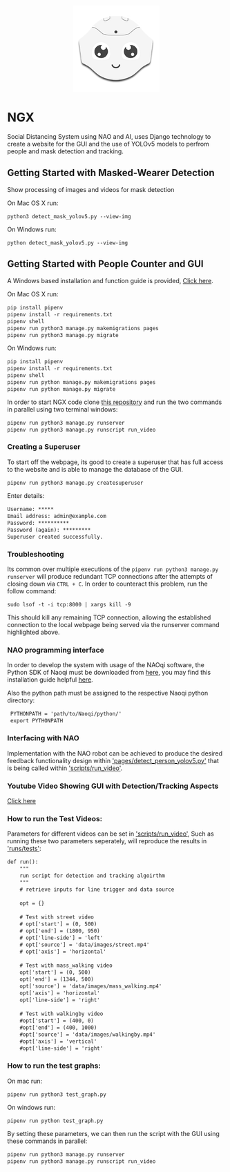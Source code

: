 <p align="center">
  <img width="200" height="200" src="https://github.com/moj124/NGX/blob/main/nao_head.png">
</p>

# NGX
Social Distancing System using NAO and AI, uses Django technology to create a website for the GUI and the use of YOLOv5 models to perfrom people and mask detection and tracking.

## Getting Started with Masked-Wearer Detection
Show processing of images and videos for mask detection

On Mac OS X run:
```
python3 detect_mask_yolov5.py --view-img
```

On Windows run:
```
python detect_mask_yolov5.py --view-img
```
## Getting Started with People Counter and GUI
A Windows based installation and function guide is provided, [Click here](https://youtu.be/RUkjI9g5vaw).



On Mac OS X run:
```
pip install pipenv
pipenv install -r requirements.txt
pipenv shell
pipenv run python3 manage.py makemigrations pages
pipenv run python3 manage.py migrate
```


On Windows run:
```
pip install pipenv
pipenv install -r requirements.txt
pipenv shell
pipenv run python manage.py makemigrations pages
pipenv run python manage.py migrate
```

In order to start NGX code clone [this repository](https://github.com/moj124/NGX) and run the two commands in parallel using two terminal windows: 
```
pipenv run python3 manage.py runserver
pipenv run python3 manage.py runscript run_video
```

### Creating a Superuser
To start off the webpage, its good to create a superuser that has full access to the website and is able to manage the database of the GUI. 
```
pipenv run python3 manage.py createsuperuser
```

Enter details:
```
Username: *****
Email address: admin@example.com
Password: **********
Password (again): *********
Superuser created successfully.
```
### Troubleshooting

Its common over multiple executions of the `pipenv run python3 manage.py runserver` will produce redundant TCP connections after the attempts of closing down via `CTRL + C`. In order to counteract this problem, run the follow command:

```
sudo lsof -t -i tcp:8000 | xargs kill -9 
```
This should kill any remaining TCP connection, allowing the established connection to the local webpage being served via the runserver command highlighted above.

### NAO programming interface
In order to develop the system with usage of the NAOqi software, the Python SDK of Naoqi must be downloaded from [here](https://www.softbankrobotics.com/emea/en/support/nao-6/downloads-softwares), you may find this installation guide helpful [here](https://developer.softbankrobotics.com/nao6/naoqi-developer-guide/sdks/python-sdk/python-sdk-installation-guide#python-install-guide).

Also the python path must be assigned to the respective Naoqi python directory:
```
 PYTHONPATH = 'path/to/Naoqi/python/'
 export PYTHONPATH
```

### Interfacing with NAO
Implementation with the NAO robot can be achieved to produce the desired feedback functionality design within ['pages/detect_person_yolov5.py'](https://github.com/moj124/NGX/blob/main/pages/detect_person_yolov5.py) that is being called within ['scripts/run_video'](https://github.com/moj124/NGX/tree/main/scripts).



### Youtube Video Showing GUI with Detection/Tracking Aspects

[Click here](https://youtu.be/RUkjI9g5vaw)


### How to run the Test Videos:
Parameters for different videos can be set in ['scripts/run_video'](https://github.com/moj124/NGX/tree/main/scripts), Such as running these two parameters seperately, will reproduce the results in ['runs/tests'](https://github.com/moj124/NGX/tree/main/runs/tests):
```
def run():
    """
    run script for detection and tracking algoirthm
    """
    # retrieve inputs for line trigger and data source

    opt = {}

    # Test with street video
    # opt['start'] = (0, 500)
    # opt['end'] = (1800, 950)
    # opt['line-side'] = 'left'
    # opt['source'] = 'data/images/street.mp4'
    # opt['axis'] = 'horizontal'

    # Test with mass_walking video
    opt['start'] = (0, 500)
    opt['end'] = (1344, 500)
    opt['source'] = 'data/images/mass_walking.mp4'
    opt['axis'] = 'horizontal'
    opt['line-side'] = 'right'
    
    # Test with walkingby video
    #opt['start'] = (400, 0)
    #opt['end'] = (400, 1000)
    #opt['source'] = 'data/images/walkingby.mp4'
    #opt['axis'] = 'vertical'
    #opt['line-side'] = 'right'
```
### How to run the test graphs:
On mac run:
```
pipenv run python3 test_graph.py
```
On windows run:
```
pipenv run python test_graph.py
```

By setting these parameters, we can then run the script with the GUI using these commands in parallel:
```
pipenv run python3 manage.py runserver
pipenv run python3 manage.py runscript run_video
```
